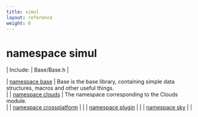 ```yaml
---
title: simul
layout: reference
weight: 0
---
```

namespace simul
===

| Include: | Base/Base.h |



| [namespace base](simul/base) | Base is the base library, containing simple data structures, macros and other useful things.<br> |
| [namespace clouds](simul/clouds) | The namespace corresponding to the Clouds module.<br> |
| [namespace crossplatform](simul/crossplatform) |  |
| [namespace plugin](simul/plugin) |  |
| [namespace sky](simul/sky) |  |

